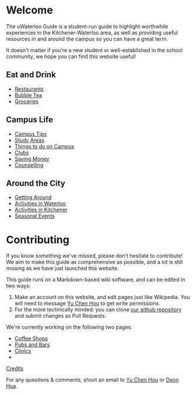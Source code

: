 <!-- TITLE: Home -->
<!-- SUBTITLE: Fantastic Waterloo Gems and Where to Find Them -->

# Welcome
The uWaterloo Guide is a student-run guide to highlight worthwhile experiences in the Kitchener-Waterloo area, as well as providing useful resources in and around the campus so you can have a great term.

It doesn't matter if you're a new student or well-established in the school community, we hope you can find this website useful!

## Eat and Drink
* [Restaurants](/restaurants)
* [Bubble Tea](/bubble-tea)
* [Groceries](/groceries)

## Campus Life
* [Campus Tips](/campus-tips)
* [Study Areas](/study-areas)
* [Things to do on Campus](/what-to-do)
* [Clubs](/clubs)
* [Saving Money](/saving-money)
* [Counselling](/counselling)

## Around the City
* [Getting Around](/getting-around)
* [Activities in Waterloo](/waterloo-activities)
* [Activities in Kitchener](/kitchener-activities)
* [Seasonal Events](/events)

# Contributing
If you know something we've missed, please don't hesitate to contribute! We aim to make this guide as comprehensive as possible, and a lot is still missing as we have just launched this website.

This guide runs on a Markdown-based wiki software, and can be edited in two ways:
1.  Make an account on this website, and edit pages just like Wikipedia. You will need to message [Yu Chen Hou](mailto:me@yuchenhou.com) to get write permissions.
2.  For the more technically minded: you can clone [our github repository](https://github.com/icechen1/uwguide) and submit changes as Pull Requests.

We're currently working on the following two pages:
* [Coffee Shops](/coffee-shops)
* [Pubs and Bars](/bars)
* [Clinics](/clinics)
* 
[Credits](/credits)

For any questions & comments, shoot an email to [Yu Chen Hou](mailto:me@yuchenhou.com) or [Deon Hua](mailto:me@deonhua.com).
